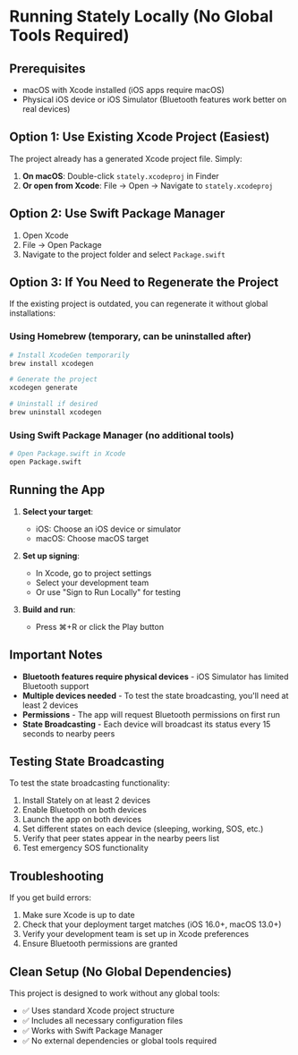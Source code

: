 # Running Stately Locally (No Global Tools Required)

## Prerequisites
- macOS with Xcode installed (iOS apps require macOS)
- Physical iOS device or iOS Simulator (Bluetooth features work better on real devices)

## Option 1: Use Existing Xcode Project (Easiest)

The project already has a generated Xcode project file. Simply:

1. **On macOS**: Double-click `stately.xcodeproj` in Finder
2. **Or open from Xcode**: File → Open → Navigate to `stately.xcodeproj`

## Option 2: Use Swift Package Manager

1. Open Xcode
2. File → Open Package
3. Navigate to the project folder and select `Package.swift`

## Option 3: If You Need to Regenerate the Project

If the existing project is outdated, you can regenerate it without global installations:

### Using Homebrew (temporary, can be uninstalled after)
```bash
# Install XcodeGen temporarily
brew install xcodegen

# Generate the project
xcodegen generate

# Uninstall if desired
brew uninstall xcodegen
```

### Using Swift Package Manager (no additional tools)
```bash
# Open Package.swift in Xcode
open Package.swift
```

## Running the App

1. **Select your target**:
   - iOS: Choose an iOS device or simulator
   - macOS: Choose macOS target

2. **Set up signing**:
   - In Xcode, go to project settings
   - Select your development team
   - Or use "Sign to Run Locally" for testing

3. **Build and run**:
   - Press ⌘+R or click the Play button

## Important Notes

- **Bluetooth features require physical devices** - iOS Simulator has limited Bluetooth support
- **Multiple devices needed** - To test the state broadcasting, you'll need at least 2 devices
- **Permissions** - The app will request Bluetooth permissions on first run
- **State Broadcasting** - Each device will broadcast its status every 15 seconds to nearby peers

## Testing State Broadcasting

To test the state broadcasting functionality:
1. Install Stately on at least 2 devices
2. Enable Bluetooth on both devices
3. Launch the app on both devices
4. Set different states on each device (sleeping, working, SOS, etc.)
5. Verify that peer states appear in the nearby peers list
6. Test emergency SOS functionality

## Troubleshooting

If you get build errors:
1. Make sure Xcode is up to date
2. Check that your deployment target matches (iOS 16.0+, macOS 13.0+)
3. Verify your development team is set up in Xcode preferences
4. Ensure Bluetooth permissions are granted

## Clean Setup (No Global Dependencies)

This project is designed to work without any global tools:
- ✅ Uses standard Xcode project structure
- ✅ Includes all necessary configuration files
- ✅ Works with Swift Package Manager
- ✅ No external dependencies or global tools required